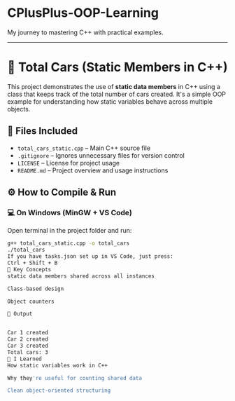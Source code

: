 # CPlusPlus-OOP-Learning  
My journey to mastering C++ with practical examples.

---

# 🚗 Total Cars (Static Members in C++)

This project demonstrates the use of **static data members** in C++ using a class that keeps track of the total number of cars created. It's a simple OOP example for understanding how static variables behave across multiple objects.

## 📂 Files Included

- `total_cars_static.cpp` – Main C++ source file
- `.gitignore` – Ignores unnecessary files for version control
- `LICENSE` – License for project usage
- `README.md` – Project overview and usage instructions

## ⚙️ How to Compile & Run

### 💻 On Windows (MinGW + VS Code)

Open terminal in the project folder and run:

```bash
g++ total_cars_static.cpp -o total_cars
./total_cars
If you have tasks.json set up in VS Code, just press:
Ctrl + Shift + B
📌 Key Concepts
static data members shared across all instances

Class-based design

Object counters

🧪 Output


Car 1 created
Car 2 created
Car 3 created
Total cars: 3
🧠 I Learned
How static variables work in C++

Why they're useful for counting shared data

Clean object-oriented structuring
